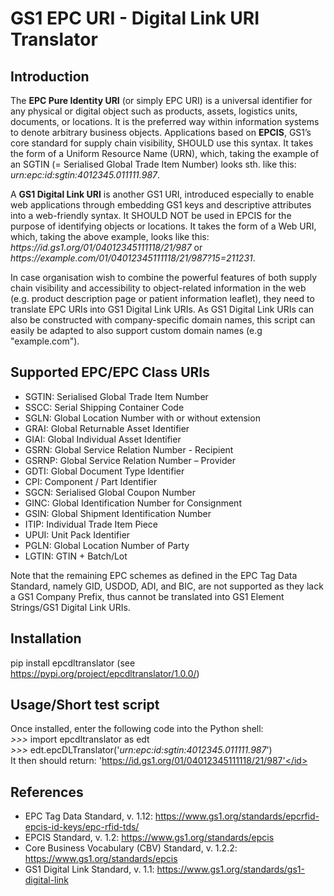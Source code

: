 # GS1 EPC URI - Digital Link URI Translator

## Introduction  
The **EPC Pure Identity URI** (or simply EPC URI) is a universal identifier for any physical or digital object such as products, assets, logistics units, documents, or locations. It is the preferred way within information systems to denote arbitrary business objects. Applications based on **EPCIS**, GS1’s core standard for supply chain visibility, SHOULD use this syntax. It takes the form of a Uniform Resource Name (URN), which, taking the example of an SGTIN (= Serialised Global Trade Item Number) looks sth. like this: <i>urn:epc:<i>id</i>:sgtin:4012345.011111.987</i>. 

A **GS1 Digital Link URI** is another GS1 URI, introduced especially to enable web applications through embedding GS1 keys and descriptive attributes into a web-friendly syntax. It SHOULD NOT be used in EPCIS for the purpose of identifying objects or locations. It takes the form of a Web URI, which, taking the above example, looks like this: <i><i>https</i>://id.gs1.org/01/04012345111118/21/987</i> or <i><i>https</i>://example.com/01/04012345111118/21/987?15=211231</i>. 

In case organisation wish to combine the powerful features of both supply chain visibility and accessibility to object-related information in the web (e.g. product description page or patient information leaflet), they need to translate EPC URIs into GS1 Digital Link URIs. As GS1 Digital Link URIs can also be constructed with company-specific domain names, this script can easily be adapted to also support custom domain names (e.g "example.com"). 

## Supported EPC/EPC Class URIs
+ SGTIN:  Serialised Global Trade Item Number
+ SSCC:   Serial Shipping Container Code
+ SGLN:   Global Location Number with or without extension 
+ GRAI:   Global Returnable Asset Identifier
+ GIAI:   Global Individual Asset Identifier
+ GSRN:   Global Service Relation Number - Recipient
+ GSRNP:  Global Service Relation Number – Provider
+ GDTI:   Global Document Type Identifier 
+ CPI:    Component / Part Identifier
+ SGCN:   Serialised Global Coupon Number
+ GINC:   Global Identification Number for Consignment
+ GSIN:   Global Shipment Identification Number
+ ITIP:   Individual Trade Item Piece  
+ UPUI:   Unit Pack Identifier
+ PGLN:   Global Location Number of Party 
+ LGTIN:  GTIN + Batch/Lot

Note that the remaining EPC schemes as defined in the EPC Tag Data Standard, namely GID, USDOD, ADI, and BIC, are not supported as they lack a GS1 Company Prefix, thus cannot be translated into GS1 Element Strings/GS1 Digital Link URIs. 

## Installation
pip install epcdltranslator (see https://pypi.org/project/epcdltranslator/1.0.0/)

## Usage/Short test script 
Once installed, enter the following code into the Python shell: <br>
<i>>>></i> import epcdltranslator as edt <br>
<i>>>></i> edt.epcDLTranslator('<i>urn:epc:<i>id:</i>sgtin:4012345.011111.987</i>') <br>
It then should return:
<id>'https://id.gs1.org/01/04012345111118/21/987'</id>

## References
* EPC Tag Data Standard, v. 1.12: https://www.gs1.org/standards/epcrfid-epcis-id-keys/epc-rfid-tds/
* EPCIS Standard, v. 1.2: https://www.gs1.org/standards/epcis
* Core Business Vocabulary (CBV) Standard, v. 1.2.2: https://www.gs1.org/standards/epcis
* GS1 Digital Link Standard, v. 1.1: https://www.gs1.org/standards/gs1-digital-link
